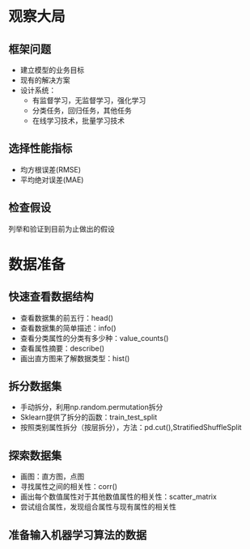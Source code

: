 # 观察大局
## 框架问题
* 建立模型的业务目标
* 现有的解决方案
* 设计系统：
	* 有监督学习，无监督学习，强化学习
	* 分类任务，回归任务，其他任务
	* 在线学习技术，批量学习技术

## 选择性能指标
* 均方根误差(RMSE)
* 平均绝对误差(MAE)

## 检查假设
列举和验证到目前为止做出的假设

# 数据准备
## 快速查看数据结构
* 查看数据集的前五行：head()
* 查看数据集的简单描述：info()
* 查看分类属性的分类有多少种：value_counts()
* 查看属性摘要：describe()
* 画出直方图来了解数据类型：hist()

## 拆分数据集
* 手动拆分，利用np.random.permutation拆分
* Sklearn提供了拆分的函数：train_test_split
* 按照类别属性拆分（按层拆分），方法：pd.cut(),StratifiedShuffleSplit

## 探索数据集
* 画图：直方图，点图
* 寻找属性之间的相关性：corr()
* 画出每个数值属性对于其他数值属性的相关性：scatter_matrix
* 尝试组合属性，发现组合属性与现有属性的相关性

## 准备输入机器学习算法的数据
